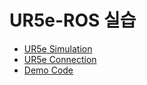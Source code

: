 # UR5e-ROS 실습

- [UR5e Simulation](./ur5e-simulation.md)
- [UR5e Connection](./ur5e-connection.md)
- [Demo Code](./demo-code.md)
